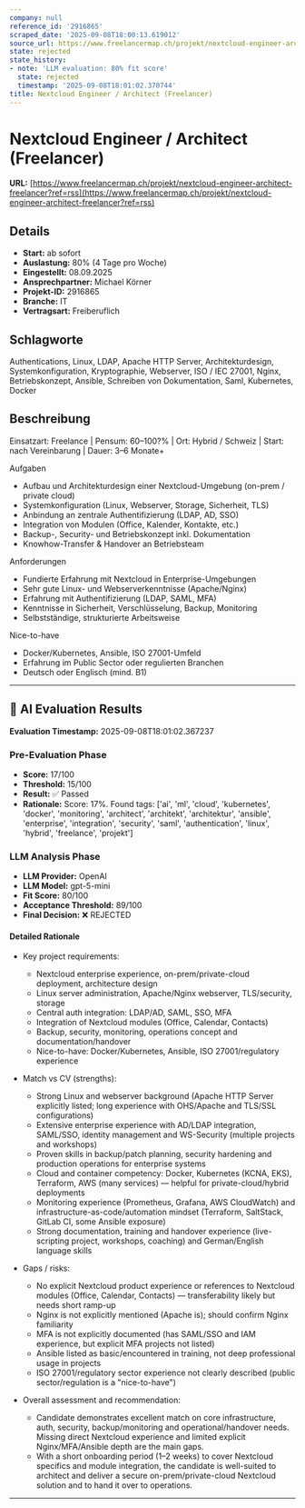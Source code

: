 ```yaml
---
company: null
reference_id: '2916865'
scraped_date: '2025-09-08T18:00:13.619012'
source_url: https://www.freelancermap.ch/projekt/nextcloud-engineer-architect-freelancer?ref=rss
state: rejected
state_history:
- note: 'LLM evaluation: 80% fit score'
  state: rejected
  timestamp: '2025-09-08T18:01:02.370744'
title: Nextcloud Engineer / Architect (Freelancer)
---
```



# Nextcloud Engineer / Architect (Freelancer)
**URL:** [https://www.freelancermap.ch/projekt/nextcloud-engineer-architect-freelancer?ref=rss](https://www.freelancermap.ch/projekt/nextcloud-engineer-architect-freelancer?ref=rss)
## Details
- **Start:** ab sofort
- **Auslastung:** 80% (4 Tage pro Woche)
- **Eingestellt:** 08.09.2025
- **Ansprechpartner:** Michael Körner
- **Projekt-ID:** 2916865
- **Branche:** IT
- **Vertragsart:** Freiberuflich

## Schlagworte
Authentications, Linux, LDAP, Apache HTTP Server, Architekturdesign, Systemkonfiguration, Kryptographie, Webserver, ISO / IEC 27001, Nginx, Betriebskonzept, Ansible, Schreiben von Dokumentation, Saml, Kubernetes, Docker

## Beschreibung
Einsatzart: Freelance | Pensum: 60–100?% | Ort: Hybrid / Schweiz | Start: nach Vereinbarung | Dauer: 3–6 Monate+

Aufgaben
- Aufbau und Architekturdesign einer Nextcloud-Umgebung (on-prem / private cloud)
- Systemkonfiguration (Linux, Webserver, Storage, Sicherheit, TLS)
- Anbindung an zentrale Authentifizierung (LDAP, AD, SSO)
- Integration von Modulen (Office, Kalender, Kontakte, etc.)
- Backup-, Security- und Betriebskonzept inkl. Dokumentation
- Knowhow-Transfer & Handover an Betriebsteam

Anforderungen
- Fundierte Erfahrung mit Nextcloud in Enterprise-Umgebungen
- Sehr gute Linux- und Webserverkenntnisse (Apache/Nginx)
- Erfahrung mit Authentifizierung (LDAP, SAML, MFA)
- Kenntnisse in Sicherheit, Verschlüsselung, Backup, Monitoring
- Selbstständige, strukturierte Arbeitsweise

Nice-to-have
- Docker/Kubernetes, Ansible, ISO 27001-Umfeld
- Erfahrung im Public Sector oder regulierten Branchen
- Deutsch oder Englisch (mind. B1)

---

## 🤖 AI Evaluation Results

**Evaluation Timestamp:** 2025-09-08T18:01:02.367237

### Pre-Evaluation Phase
- **Score:** 17/100
- **Threshold:** 15/100
- **Result:** ✅ Passed
- **Rationale:** Score: 17%. Found tags: ['ai', 'ml', 'cloud', 'kubernetes', 'docker', 'monitoring', 'architect', 'architekt', 'architektur', 'ansible', 'enterprise', 'integration', 'security', 'saml', 'authentication', 'linux', 'hybrid', 'freelance', 'projekt']

### LLM Analysis Phase
- **LLM Provider:** OpenAI
- **LLM Model:** gpt-5-mini
- **Fit Score:** 80/100
- **Acceptance Threshold:** 89/100
- **Final Decision:** ❌ REJECTED

#### Detailed Rationale
- Key project requirements:
  - Nextcloud enterprise experience, on-prem/private-cloud deployment, architecture design
  - Linux server administration, Apache/Nginx webserver, TLS/security, storage
  - Central auth integration: LDAP/AD, SAML, SSO, MFA
  - Integration of Nextcloud modules (Office, Calendar, Contacts)
  - Backup, security, monitoring, operations concept and documentation/handover
  - Nice-to-have: Docker/Kubernetes, Ansible, ISO 27001/regulatory experience

- Match vs CV (strengths):
  - Strong Linux and webserver background (Apache HTTP Server explicitly listed; long experience with OHS/Apache and TLS/SSL configurations)
  - Extensive enterprise experience with AD/LDAP integration, SAML/SSO, identity management and WS-Security (multiple projects and workshops)
  - Proven skills in backup/patch planning, security hardening and production operations for enterprise systems
  - Cloud and container competency: Docker, Kubernetes (KCNA, EKS), Terraform, AWS (many services) — helpful for private-cloud/hybrid deployments
  - Monitoring experience (Prometheus, Grafana, AWS CloudWatch) and infrastructure-as-code/automation mindset (Terraform, SaltStack, GitLab CI, some Ansible exposure)
  - Strong documentation, training and handover experience (live-scripting project, workshops, coaching) and German/English language skills

- Gaps / risks:
  - No explicit Nextcloud product experience or references to Nextcloud modules (Office, Calendar, Contacts) — transferability likely but needs short ramp-up
  - Nginx is not explicitly mentioned (Apache is); should confirm Nginx familiarity
  - MFA is not explicitly documented (has SAML/SSO and IAM experience, but explicit MFA projects not listed)
  - Ansible listed as basic/encountered in training, not deep professional usage in projects
  - ISO 27001/regulatory sector experience not clearly described (public sector/regulation is a "nice-to-have")

- Overall assessment and recommendation:
  - Candidate demonstrates excellent match on core infrastructure, auth, security, backup/monitoring and operational/handover needs. Missing direct Nextcloud experience and limited explicit Nginx/MFA/Ansible depth are the main gaps.
  - With a short onboarding period (1–2 weeks) to cover Nextcloud specifics and module integration, the candidate is well-suited to architect and deliver a secure on-prem/private-cloud Nextcloud solution and to hand it over to operations.

---
